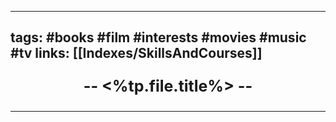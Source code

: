 ----
tags: #books #film #interests #movies #music #tv
links: [[Indexes/SkillsAndCourses]]
----
<p align="center" style="font-size: 25; font-weight: bold;">-- <%tp.file.title%> --</p>

----

### 